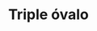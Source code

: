 ---
title: Triple óvalo
date: 
draft: false

# descripcion
description : Aro de plata colgante triple óvalo

materials: Plata 925

color: Plateado

dimensions: 4,3cm

code: 01-01-0018

type: "Aros"

categories: []

# Images
# first image will be shown in the product page
images:
  # - image: "images/path_to_image"
  # La ubicacion de las imagenes es imagenes/Aros/Aros.Colgantes/01-01-0018-triple-ovalo
  - image: "./images/aros/colgantes/01-01-0018-triple-ovalo_a.jpeg"
  - image: "./images/aros/colgantes/01-01-0018-triple-ovalo_b.jpeg"
---